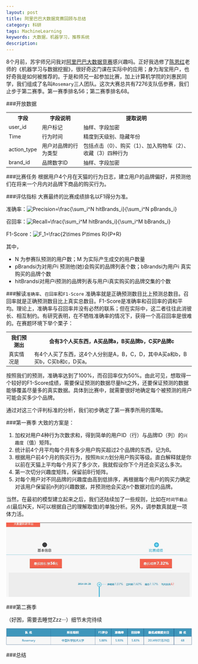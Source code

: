 ```yaml
---
layout: post
title: 阿里巴巴大数据竞赛回顾与总结
category: 科研
tags: MachineLearning
keywords: 大数据，机器学习，推荐系统
description: 
---
```


8个月前，苏宇师兄问我对[阿里巴巴大数据竞赛](http://102.alibaba.com/competition/addDiscovery/index.htm)感兴趣吗。正好我选修了[陈恩红](http://staff.ustc.edu.cn/~cheneh/)老师的《机器学习与数据挖掘》，很好奇这门课在实际中的应用；身为淘宝用户，也好奇我是如何被推荐的。于是和师兄一起参加比赛，加上计算机学院的刘惠民同学，我们组成了名叫`Rosemary`三人团队。这次大赛总共有7276支队伍参赛，我们止步于第二赛季。第一赛季排名56；第二赛季排名68。

###开放数据

<table  class="table table-bordered table-striped table-condensed">
   <tr>
     <th>字段</th>
      <th>字段说明</th>
      <th>提取说明</th>
   </tr>
   <tr>
      <td>user_id</td>
      <td>用户标记</td>
      <td>抽样、字段加密</td>
   </tr>
   <tr>
      <td>Time</td>
      <td>行为时间</td>
      <td>精度到天级别、隐藏年份</td>
   </tr>
   <tr>
      <td>action_type</td>
      <td>用户对品牌的行为类型</td>
      <td>包括点击（0）、购买（1）、加入购物车（2）、收藏（3）四种行为 </td>
  </tr>
   <tr>
      <td>brand_id</td>
      <td>品牌数字ID</td>
      <td>抽样、字段加密</td>
   </tr>
</table>
###比赛任务
根据用户4个月在天猫的行为日志，建立用户的品牌偏好，并预测他们在将来一个月内对品牌下商品的购买行为。

###评估指标
大赛最终的比赛成绩排名以F1得分为准。

准确率：<img src="http://latex.codecogs.com/gif.latex?Precision=\frac{\sum_i^N&space;hitBrands_i}{\sum_i^N&space;pBrands_i}" title="Precision=\frac{\sum_i^N hitBrands_i}{\sum_i^N pBrands_i}" />

召回率：<img src="http://latex.codecogs.com/gif.latex?Recall=\frac{\sum_i^M&space;hitBrands_i}{\sum_i^M&space;bBrands_i}" title="Recall=\frac{\sum_i^M hitBrands_i}{\sum_i^M bBrands_i}" />

F1-Score：<img src="http://latex.codecogs.com/gif.latex?F_1=\frac{2\times&space;P\times&space;R}{P&plus;R}" title="F_1=\frac{2\times P\times R}{P+R}" />

其中，

- N 为参赛队预测的用户数；M 为实际产生成交的用户数量  
- pBrandsi为对用户i 预测他(她)会购买的品牌列表个数；bBrandsi为用户i 真实购买的品牌个数 
- hitBrandsi对用户i预测的品牌列表与用户i真实购买的品牌交集的个数

###解读`准确率`、`召回率`和`F1-Score`
准确率就是正确预测数目比上预测总数目。召回率就是正确预测数目比上真实总数目。F1-Score是准确率和召回率的调和平均。理论上，准确率与召回率并没有必然的联系；但在实际中，这二者往往此消彼长、相互制约。有研究表明，在不牺牲准确率的情况下，获得一个高召回率是很难的。在赛题环境下举个栗子：

<table  class="table table-bordered table-striped table-condensed">
   <tr>
     <th>我们预测出</th>
      <th>会有3个人买东西，A买品牌a，B买品牌b，C买P品牌c</th>
   </tr>
   <tr>
      <td>真实情况是</td>
      <td>有4个人买了东西，这4个人分别是A，B，C，D，其中A买a和b，B买b，C买b和c，D买a。</td>
   </tr>
</table>

按照我们的预测，准确率达到了100%，而召回率仅为50%。由此可见，想取得一个较好的F1-Score成绩，需要保证预测的数据尽量hit之外，还要保证预测的数据能够覆盖尽量多的真实数据。具体到比赛中，就需要很好地确定每个被预测的用户可能会买多少个品牌。

通过对这三个评判标准的分析，我们初步确定了第一赛季所用的策略。

###第一赛季
大致的方案是：

1. 加权对用户4种行为次数求和，得到简单的用户ID（行）与品牌ID（列）的`兴趣度`（值）矩阵。
2. 统计前4个月平均每个月有多少用户购买超过2个品牌的东西，记为B。
3. 根据用户前4个月的购买行为，按照`购买力`划分用户购买等级。直白解释就是你以前在天猫上平均每个月买了多少次，我就假设你下个月还会买这么多次。
4. 第一次切分兴趣度矩阵，保留前B行矩阵。
3. 对每个用户对不同品牌的兴趣度由高到低排序，再根据每个用户的购买力确定对该用户保留前n列的兴趣数据，并预测他会买这n个数据对应的品牌。

当然，在最初的模型建立起来之后，我们还陆续加了一些规则，比如在`时间节截止点`(最后N天，N可以根据自己的理解取值)的单独分析。另外，调参数真就是一项体力活。

![1](/public/img/s1.jpg)

###第二赛季

（好困，需要去睡觉Zzz···）细节未完待续

![2](/public/img/score0.png)


###总结


